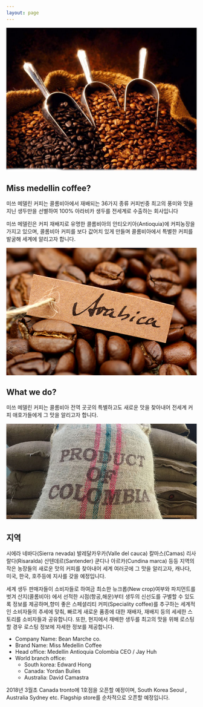 ```yaml
---
layout: page
---
```


![1](/images/1w.jpg)

## Miss medellin coffee?

미쓰 메델린 커피는 콜롬비아에서 재배되는 36가지 종류 커피빈중 최고의 풍미와 맛을 지닌 생두만을 선별하여 100% 아라비카 생두를 전세계로 수출하는 회사입니다

미쓰 메델린은 커피 재배지로 유명한 콜롬비아의 안티오키아(Antioquia)에 커피농장을 가지고 있으며, 콜롬비아 커피를 보다 값어치 있게 만들며 콜롬비아에서 특별한 커피를 발굴해 세계에 알리고자 합니다.

![2](/images/2w.jpg)

## What we do?

미쓰 메델린 커피는 콜롬비아 전역 곳곳의 특별하고도 새로운 맛을 찾아내어 전세계 커피 애호가들에게 그 맛을 알리고자 합니다.

![3](/images/3w.jpg)

## 지역

시에라 네바다(Sierra nevada) 발레달카우카(Valle del cauca) 칼마스(Camas) 리사랄다(Risaralda) 산텐데르(Santender) 쿤디나 아르카(Cundina marca) 등등 지역의 작은 농장들의 새로운 맛의 커피를 찾아내어 세계 여러곳에 그 맛을 알리고자, 캐나다, 미국, 한국, 호주등에 지사를 갖을 예정입니다.

세계 생두 판매자들이 소비자들로 하여금 최소한 뉴크롭(New crop)여부와 파치먼트를 벗겨 산지(콜롬비아) 에서 선적한 시점(항공,해운)부터 생두의 신선도를 구별할 수 있도록 정보를 제공하며,향미 좋은 스페셜리티 커피(Speciality coffee)를 추구하는 세계적인 소비자들의 추세에 맞춰, 빠르게 새로운 품종에 대한 재배자, 재배지 등의 세세한 스토리를 소비자들과 공유합니다.
또한, 현지에서 재배한 생두를 최고의 맛을 위해 로스팅할 경우 로스팅 정보에 자세한 정보를 제공합니다.

- Company Name: Bean Marche co.
- Brand Name: Miss Medellin Coffee
- Head office: Medellin Antioquia Colombia CEO / Jay Huh
- World branch office:
  + South korea: Edward Hong
  + Canada: Yordan Builes
  + Australia: David Camastra

2018년 3월초 Canada tronto에 1호점을 오픈할 예정이며, South Korea Seoul , Australia Sydney etc. Flagship store를 순차적으로 오픈할 예정입니다.
